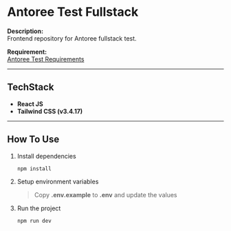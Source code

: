 # Antoree Test Fullstack

**Description:**  
Frontend repository for Antoree fullstack test.

**Requirement:**  
[Antoree Test Requirements](https://docs.google.com/document/d/159p8xNRCXNsHLd6uy_ZHBA5qKbJmR_Eb6J5nlpk3XHM/edit?tab=t.0)

---

## TechStack
- **React JS**
- **Tailwind CSS (v3.4.17)**

---

## How To Use
1. Install dependencies
    ```shell 
    npm install
    ```
2. Setup environment variables

   > Copy **.env.example** to **.env** and update the values

3. Run the project
    ```shell
    npm run dev
    ```
